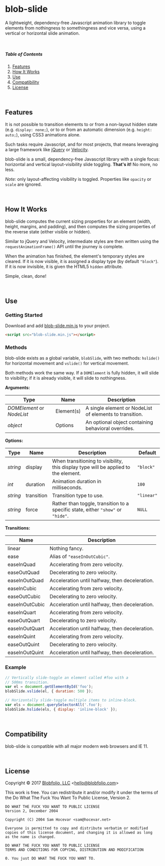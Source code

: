 # blob-slide

A lightweight, dependency-free Javascript animation library to toggle elements from nothingness to somethingness and vice versa, using a vertical or horizontal slide animation.



&nbsp;
##### Table of Contents

1. [Features](#features)
2. [How It Works](#how-it-works)
3. [Use](#use)
4. [Compatibility](#compatibility)
5. [License](#license)



&nbsp;
## Features

It is not possible to transition elements to or from a non-layout hidden state (e.g. `display: none;`), or to or from an automatic dimension (e.g. `height: auto;`), using CSS3 animations alone.

Such tasks require Javascript, and for most projects, that means leveraging a large framework like [jQuery](https://jquery.org/) or [Velocity](http://velocityjs.org/).

blob-slide is a small, dependency-free Javascript library with a single focus: horizontal and vertical layout-visibility slide toggling. **That's it!** No more, no less.

*Note:* only layout-affecting visibility is toggled. Properties like `opacity` or `scale` are ignored.



&nbsp;
## How It Works

blob-slide computes the current sizing properties for an element (width, height, margins, and padding), and then computes the sizing properties of the reverse state (either visible or hidden).

Similar to jQuery and Velocity, intermediate styles are then written using the `requestAnimationFrame()` API until the journey is complete.

When the animation has finished, the element's temporary styles are cleared. If it is now visible, it is assigned a display type (by default `"block"`). If it is now invisible, it is given the HTML5 `hidden` attribute.

Simple, clean, done!



&nbsp;
## Use

### Getting Started

Download and add [blob-slide.min.js](https://raw.githubusercontent.com/Blobfolio/blob-slide/master/blob-slide.min.js) to your project.

```html
<script src="blob-slide.min.js"></script>
```

### Methods

blob-slide exists as a global variable, `blobSlide`, with two methods: `hslide()` for horizontal movement and `vslide()` for vertical movement.

Both methods work the same way. If a `DOMElement` is fully hidden, it will slide to visibility; if it is already visible, it will slide to nothingness.

**Arguments:**

| Type | Name | Description |
| ---- | ---- | ----------- |
| *DOMElement* or *NodeList* | Element(s) | A single element or NodeList of elements to transition. |
| *object* | Options | An optional object containing behavioral overrides. |

**Options:**

| Type | Name | Description | Default |
| ---- | ---- | ----------- | ------- |
| *string* | display | When transitioning to visibility, this display type will be applied to the element. | `"block"` |
| *int* | duration | Animation duration in milliseconds. | `100` |
| *string* | transition | Transition type to use. | `"linear"` |
| *string* | force | Rather than toggle, transition to a specific state, either `"show"` or `"hide"`. | `NULL` |

**Transitions:**

| Name | Description |
| ---- | ----------- |
| linear | Nothing fancy. |
| ease | Alias of `"easeInOutCubic"`. |
| easeInQuad | Accelerating from zero velocity. |
| easeOutQuad | Decelerating to zero velocity. |
| easeInOutQuad | Acceleration until halfway, then deceleration. |
| easeInCubic | Accelerating from zero velocity. |
| easeOutCubic | Decelerating to zero velocity. |
| easeInOutCubic | Acceleration until halfway, then deceleration. |
| easeInQuart | Accelerating from zero velocity. |
| easeOutQuart | Decelerating to zero velocity. |
| easeInOutQuart | Acceleration until halfway, then deceleration. |
| easeInQuint | Accelerating from zero velocity. |
| easeOutQuint | Decelerating to zero velocity. |
| easeInOutQuint | Acceleration until halfway, then deceleration. |

### Example

```javascript
// Vertically slide-toggle an element called #foo with a
// 500ms transition.
var el = document.getElementById('foo');
blobSlide.vslide(el, { duration: 500 });

// Horizontally slide-toggle multiple items to inline-block.
var els = document.querySelectorAll('.foo');
blobSlide.hslide(els, { display: 'inline-block' });
```



&nbsp;
## Compatibility

blob-slide is compatible with all major modern web browsers and IE 11.



&nbsp;
## License

Copyright © 2017 [Blobfolio, LLC](https://blobfolio.com) &lt;hello@blobfolio.com&gt;

This work is free. You can redistribute it and/or modify it under the terms of the Do What The Fuck You Want To Public License, Version 2.

    DO WHAT THE FUCK YOU WANT TO PUBLIC LICENSE
    Version 2, December 2004
    
    Copyright (C) 2004 Sam Hocevar <sam@hocevar.net>
    
    Everyone is permitted to copy and distribute verbatim or modified
    copies of this license document, and changing it is allowed as long
    as the name is changed.
    
    DO WHAT THE FUCK YOU WANT TO PUBLIC LICENSE
    TERMS AND CONDITIONS FOR COPYING, DISTRIBUTION AND MODIFICATION
    
    0. You just DO WHAT THE FUCK YOU WANT TO.
